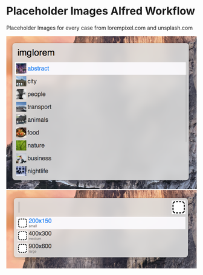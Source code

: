 # Placeholder Images Alfred Workflow
Placeholder Images for every case from lorempixel.com and unsplash.com

!['imglorem'](imglorem.png)
!['sizes'](sizes.png)

